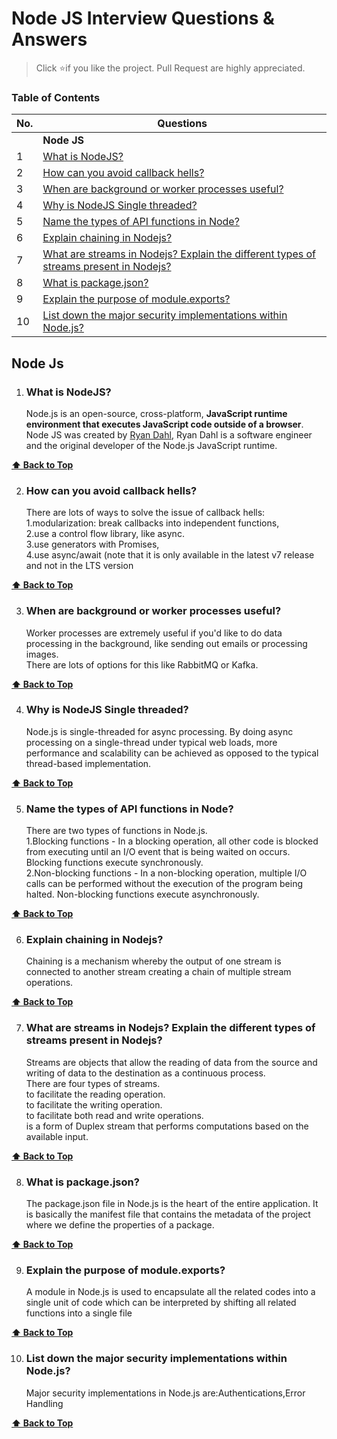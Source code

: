 # Node JS Interview Questions & Answers

> Click :star:if you like the project. Pull Request are highly appreciated.

### Table of Contents

| No. | Questions                                                                                                                                                                      |
| --- | ------------------------------------------------------------------------------------------------------------------------------------------------------------------------------ |
|     | **Node JS**                                                                                                                                                                    |
| 1   | [What is NodeJS?](#what-is-nodejs)                                                                                                                                             |
| 2   | [How can you avoid callback hells?](#how-can-you-avoid-callback-hells)                                                                                                         |
| 3   | [When are background or worker processes useful?](#when-are-background-or-worker-processes-useful)                                                                             |
| 4   | [Why is NodeJS Single threaded?](#why-is-nodejs-single-threaded)                                                                                                               |
| 5   | [Name the types of API functions in Node?](#name-the-types-of-api-functions-in-node)                                                                                           |
| 6   | [Explain chaining in Nodejs?](#explain-chaining-in-nodejs)                                                                                                                     |
| 7   | [What are streams in Nodejs? Explain the different types of streams present in Nodejs?](#what-are-streams-in-nodejs?-explain-the-different-types-of-streams-present-in-nodejs) |
| 8   | [What is package.json?](#what-is-package-.-json)                                                                                                                               |
| 9   | [Explain the purpose of module.exports?](#explain-the-purpose-of-module.exports)                                                                                               |
| 10  | [List down the major security implementations within Node.js?](#list-down-the-major-security-implementations-within-node-.-js)                                                 |

## Node Js

1. ### What is NodeJS?

   Node.js is an open-source, cross-platform, **JavaScript runtime environment that executes JavaScript code outside of a browser**. Node JS was created by [Ryan Dahl](https://github.com/ry), Ryan Dahl is a software engineer and the original developer of the Node.js JavaScript runtime.

**[⬆ Back to Top](#table-of-contents)**

2. ### How can you avoid callback hells?

   There are lots of ways to solve the issue of callback hells: <br /> 1.modularization: break callbacks into independent functions, <br /> 2.use a control flow library, like async. <br /> 3.use generators with Promises, <br /> 4.use async/await (note that it is only available in the latest v7 release and not in the LTS version

**[⬆ Back to Top](#table-of-contents)**

3. ### When are background or worker processes useful?

   Worker processes are extremely useful if you'd like to do data processing in the background, like sending out emails or processing images.
   <br/>
   There are lots of options for this like RabbitMQ or Kafka.

**[⬆ Back to Top](#table-of-contents)**

4. ### Why is NodeJS Single threaded?

   Node.js is single-threaded for async processing. By doing async processing on a single-thread under typical web loads, more performance and scalability can be achieved as opposed to the typical thread-based implementation.

**[⬆ Back to Top](#table-of-contents)**

5. ### Name the types of API functions in Node?

   There are two types of functions in Node.js. <br/>
   1.Blocking functions - In a blocking operation, all other code is blocked from executing until an I/O event that is being waited on occurs. Blocking functions execute synchronously. <br/>2.Non-blocking functions - In a non-blocking operation, multiple I/O calls can be performed without the execution of the program being halted. Non-blocking functions execute asynchronously.

**[⬆ Back to Top](#table-of-contents)**

6. ### Explain chaining in Nodejs?

   Chaining is a mechanism whereby the output of one stream is connected to another stream creating a chain of multiple stream operations.

**[⬆ Back to Top](#table-of-contents)**

7. ### What are streams in Nodejs? Explain the different types of streams present in Nodejs?

   Streams are objects that allow the reading of data from the source and writing of data to the destination as a continuous process.<br/>
   There are four types of streams.<br/>
   <Readable> to facilitate the reading operation.<br/>
   <Writable> to facilitate the writing operation.<br/>
   <Duplex> to facilitate both read and write operations.<br/>
   <Transform> is a form of Duplex stream that performs computations based on the available input.<br/>

**[⬆ Back to Top](#table-of-contents)**

8. ### What is package.json?

   The package.json file in Node.js is the heart of the entire application. It is basically the manifest file that contains the metadata of the project where we define the properties of a package.

**[⬆ Back to Top](#table-of-contents)**

9. ### Explain the purpose of module.exports?

   A module in Node.js is used to encapsulate all the related codes into a single unit of code which can be interpreted by shifting all related functions into a single file

**[⬆ Back to Top](#table-of-contents)**

10. ### List down the major security implementations within Node.js?

    Major security implementations in Node.js are:Authentications,Error Handling

**[⬆ Back to Top](#table-of-contents)**
